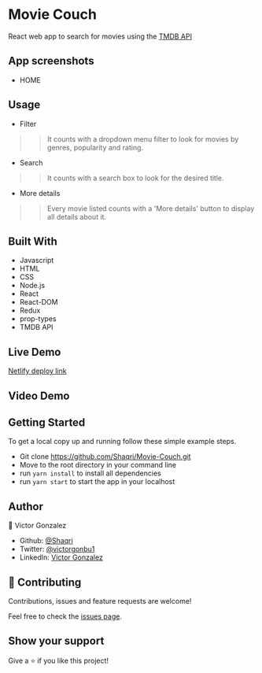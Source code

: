 # Movie Couch

React web app to search for movies using the [TMDB API](https://www.themoviedb.org)

## App screenshots  

- HOME  

<div style="text-align:center">
  </img src="/src/imgs/sh/HOME.png" alt='Home screenshot'> 
</div>   

## Usage

- Filter   
>> It counts with a dropdown menu filter to look for movies by genres, popularity and rating.  

<div style="text-align:center">
  </img src="/src/imgs/sh/FILTER.png" alt='Filter screenshot'> 
</div>

- Search  
>> It counts with a search box to look for the desired title.  

<div style="text-align:center">
  </img src="/src/imgs/sh/SEARCH.png" alt='Search screenshot'> 
</div>

- More details  

>> Every movie listed counts with a 'More details' button to display all details about it.

<div style="text-align:center">
  </img src="/src/imgs/sh/MOVIE.png" alt='More details screenshot'> 
</div>

## Built With

- Javascript
- HTML
- CSS
- Node.js
- React
- React-DOM
- Redux
- prop-types
- TMDB API

## Live Demo

[Netlify deploy link](https://movie-couch.netlify.app)

## Video Demo



## Getting Started

To get a local copy up and running follow these simple example steps.

- Git clone https://github.com/Shaqri/Movie-Couch.git
- Move to the root directory in your command line
- run `yarn install` to install all dependencies
- run `yarn start` to start the app in your localhost


## Author
👤 Victor Gonzalez  
- Github: [@Shaqri](https://github.com/Shaqri)
- Twitter: [@victorgonbu1](https://twitter.com/Victorgonbu1)
- LinkedIn: [Victor Gonzalez](https://www.linkedin.com/in/victor-manuel-gonzalez-buitrago)

## 🤝 Contributing

Contributions, issues and feature requests are welcome!

Feel free to check the [issues page](issues/).

## Show your support

Give a ⭐️ if you like this project!
